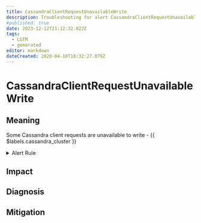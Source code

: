 ```yaml
---
title: CassandraClientRequestUnavailableWrite
description: Troubleshooting for alert CassandraClientRequestUnavailableWrite
#published: true
date: 2023-12-12T21:12:32.022Z
tags: 
  - LGTM
  - generated
editor: markdown
dateCreated: 2020-04-10T18:32:27.079Z
---
```


# CassandraClientRequestUnavailableWrite

## Meaning
[//]: # "Short paragraph that explains what the alert means"
Some Cassandra client requests are unavailable to write - {{ $labels.cassandra_cluster }}

<details>
  <summary>Alert Rule</summary>

{{% rule "cassandra/instaclustr-cassandra-exporter.yml" "CassandraClientRequestUnavailableWrite" %}}

<!-- Rule when generated

```yaml
alert: CassandraClientRequestUnavailableWrite
expr: changes(cassandra_client_request_unavailable_exceptions_total{operation="write"}[1m]) > 0
for: 2m
labels:
    severity: critical
annotations:
    summary: Cassandra client request unavailable write (instance {{ $labels.instance }})
    description: |-
        Some Cassandra client requests are unavailable to write - {{ $labels.cassandra_cluster }}
          VALUE = {{ $value }}
          LABELS = {{ $labels }}
    runbook: https://github.com/srerun/prometheus-alerts/blob/main/content/runbooks/instaclustr-cassandra-exporter/CassandraClientRequestUnavailableWrite.md

```

-->

</details>


## Impact
[//]: # "What could / will happen if the alert is not addressed"



## Diagnosis
[//]: # "Steps to take to identify the cause of the problem"



## Mitigation
[//]: # "The steps necessary to resolve the alert"

